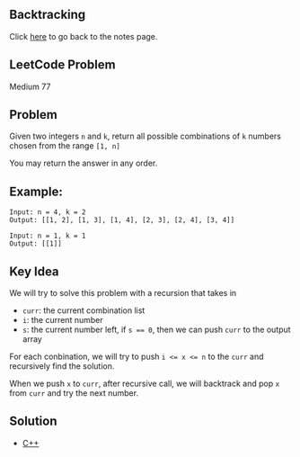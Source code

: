 ## Backtracking
Click [here](../notes.md) to go back to the notes page.

## LeetCode Problem
Medium 77

## Problem
Given two integers `n` and `k`, return all possible combinations of `k` numbers chosen from the range `[1, n]`

You may return the answer in any order.

## Example:
```
Input: n = 4, k = 2
Output: [[1, 2], [1, 3], [1, 4], [2, 3], [2, 4], [3, 4]]

Input: n = 1, k = 1
Output: [[1]]
```

## Key Idea
We will try to solve this problem with a recursion that takes in
- `curr`: the current combination list
- `i`: the current number
- `s`: the current number left, if `s == 0`, then we can push `curr` to the output array

For each conbination, we will try to push `i <= x <= n` to the `curr` and recursively find the solution.

When we push `x` to `curr`, after recursive call, we will backtrack and pop `x` from `curr` and try the next number.

## Solution
- [C++](solution.cpp)